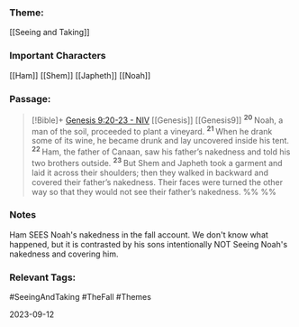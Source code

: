 ### Theme: 
[[Seeing and Taking]]

### Important Characters
[[Ham]]
[[Shem]]
[[Japheth]]
[[Noah]]

### Passage:
> [!Bible]+ [Genesis 9:20-23 - NIV](https://bolls.life/NIV/1/9/) [[Genesis]] [[Genesis9]]
>  <sup> **20** </sup>Noah, a man of the soil, proceeded to plant a vineyard. <sup> **21** </sup>When he drank some of its wine, he became drunk and lay uncovered inside his tent. <sup> **22** </sup>Ham, the father of Canaan, saw his father’s nakedness and told his two brothers outside. <sup> **23** </sup>But Shem and Japheth took a garment and laid it across their shoulders; then they walked in backward and covered their father’s nakedness. Their faces were turned the other way so that they would not see their father’s nakedness.
 %% %%

### Notes
Ham SEES Noah's nakedness in the fall account. We don't know what happened, but it is contrasted by his sons intentionally NOT Seeing Noah's nakedness and covering him.

### Relevant Tags:
#SeeingAndTaking #TheFall #Themes 

2023-09-12